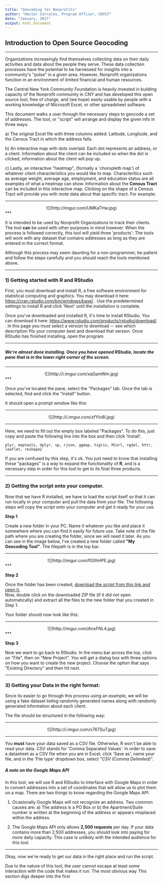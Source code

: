 ```yaml
---
title: "Geocoding for Nonprofits"
author: "Hector Corrales, Program Officer, CNYCF"
date: "January, 2017"
output: html_document
---
```


## Introduction to Open Source Geocoding

***

Organizations increasingly find themselves collecting data on their daily activities and data about the people they serve. These data collection processes have the potential to be harnessed for insights into a community's "pulse" in a given area. However, Nonprofit organizations function in an environment of limited financial and human resources. 

The Central New York Community Foundation is heavily invested in building capacity of the Nonprofit community in CNY and has developed this open source tool, free of charge, and (we hope) easily usable by people with a working knowledge of Microsoft Excel, or other spreadsheet software. 

This document walks a user through the necessary steps to geocode a set of addresses. The tool, or "script" will arrange and display the given info in three ways:

a) The original Excel file with three columns added: Latitude, Longitude, and the Census Tract in which the address falls.

b) An interactive map with dots overlaid. Each dot represents an address, or a client. Information about the client can be included so when the dot is clicked, information about the client will pop up.

c) Lastly, an interactive "heatmap", (formally a 'choropleth map') of whatever client characteristics you would like to map. Characteritics such as average weight, average age, employment, and education status are all examples of what a heatmap can show. Information about the **Census Tract** can be included in this interactive map. Clicking on the shape of a Census Tract will provide you with mote data about that specific tract. For example:  

***
<center>![](http://imgur.com/UMKaTHw.jpg)</center>
***

It is intended to be used by Nonprofit Organizations to track their clients. The tool **can** be used with other purposes in mind however. When the process is followed correctly, this tool will yield three 'products':
The tools will work with any dataset that contains addresses as long as they are entered in the correct format.

Although this process may seem daunting for a non-programmer, be patient and follow the steps carefully and you should reach the tools mentioned above.

***



### 1) Getting started with R and RStudio

First, you must download and install R, a free software environment for statistical computing and graphics. You may download it here: https://cran.rstudio.com/bin/windows/base/ . Use the predetermined settings to install R and click 'Next' until the installation is complete.
 
Once you've downloaded and installed R, it's time to install RStudio. You can download it here: https://www.rstudio.com/products/rstudio/download/ . In this page you must select a version to download --  see which description fits your computer best and download that version. Once RStudio has finished installing, open the program.
***

##### We're almost done installing. Once you have opened RStudio, locate the pane that is in the lower right corner of the screen.

*** 
<center>![](http://i.imgur.com/xqGpmWm.jpg)</center>
***
  
Once you've located the pane, select the "Packages" tab. Once the tab is selected, find and click the "Install" button.

It should open a prompt window like this:

*** 
  
<center>![](http://i.imgur.com/zfYIo8l.jpg)</center>
  
***
Here, we need to fill out the empty box labeled "Packages". To do this, just copy and paste the following line into the box and then click 'Install'.  

```{r}
plyr, maptools, dplyr, sp, rjson, ggmap, tigris, RCurl, rgdal, httr, leaflet, reshape2
```
 
 
If you are confused by this step, it's ok. You just need to know that installing these "packages" is a way to expand the functionality of **R**, and is a necessary step in order for this tool to get to its final three products.

***

### 2) Getting the script onto your computer.

Now that we have R installed, we have to load the script itself so that it can run locally in your computer and pull the data from *your* file. The following steps will copy the script onto your computer and get it ready for your use.

**Step 1**

Create a new folder in your PC. Name it whatever you like and place it somewhere where you can find it easily for future use. Take note of the file path where you are creating the folder, since we will need it later. As you can see in the image below, I've created a new folder called **"My Geocoding Tool"**. The filepath is in the top bar. 

***
<center>![](http://imgur.com/fG0hHPE.jpg)</center>
***

**Step 2**  

Once the folder has been created, [download the script from this link and open it.](https://github.com/hectorlca/Geocode-Tool/archive/master.zip)  
Now, double click on the downloaded ZIP file (if it did not open automatically) and extract all the files to the new folder that you created in Step 1.

Your folder should now look like this:

***
<center>![](http://imgur.com/AnxFNL4.jpg)</center>
***

**Step 3**

Now we want to go back to RStudio. In the menu bar across the top, click on "File", then on "New Project". You will get a dialog box with three options on how you want to create the new project. Choose the option that says "Existing Directory" and then hit next.

***











### 3) Getting your Data in the right format:  

   
Since its easier to go through this process using an example, we will be using a fake dataset listing randomly generated names along with randomly generated information about each client.

 
The file should be structured in the following way:  

***

<center>![](http://i.imgur.com/x767Su7.jpg)</center>

***


You **must** have your data saved as a CSV file. Otherwise, R won't be able to read your data.
CSV stands for 'Comma Separated Values'. In order to save a datasheet as a CSV file when you are in Excel, click 'Save as', name your file, and in the 'File type' dropdown box, select *"CSV (Comma Delimited)".*

##### A note on the Google Maps API  

In this tool, we will use R and RStudio to interface with Google Maps in order to convert addresses into a set of coordinates that will allow us to plot them on a map. There are two things to know regarding the Google Maps API:
 
1) Ocasionally Google Maps will not recognize an address. Two common causes are: 
    a) The address is a PO Box or b) the Apartment/Suite number is written at the beginning of the address or appears misplaced within         the address.
    
2) The Google Maps API only allows **2,500 requests** per day. If your data contains more than 2,500 addresses, you should look into       paying for more daily capacity. This case is unlikely with the intended audience for this tool.

***
 
Okay, now we're ready to get our data in the right place and run the script. 



Due to the nature of this tool, the user cannot escape at least some interaction with the code that makes it run. The most obvious way 
This section digs deeper into the first
